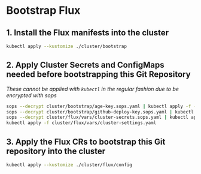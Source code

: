 # Bootstrap Flux

## 1. Install the Flux manifests into the cluster

```sh
kubectl apply --kustomize ./cluster/bootstrap
```

## 2. Apply Cluster Secrets and ConfigMaps needed before bootstrapping this Git Repository

_These cannot be applied with `kubectl` in the regular fashion due to be encrypted with sops_

```sh
sops --decrypt cluster/bootstrap/age-key.sops.yaml | kubectl apply -f -
sops --decrypt cluster/bootstrap/github-deploy-key.sops.yaml | kubectl apply -f -
sops --decrypt cluster/flux/vars/cluster-secrets.sops.yaml | kubectl apply -f -
kubectl apply -f cluster/flux/vars/cluster-settings.yaml
```

## 3. Apply the Flux CRs to bootstrap this Git repository into the cluster

```sh
kubectl apply --kustomize ./cluster/flux/config
```

